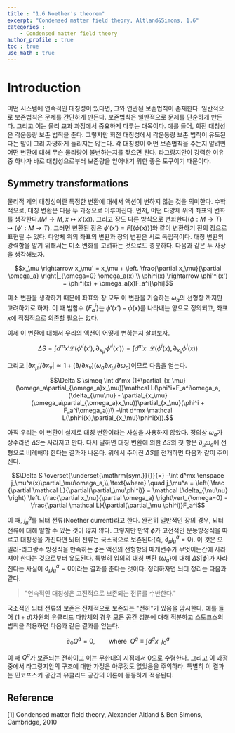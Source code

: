 ```yaml
---
title : "1.6 Noether's theorem"
excerpt: "Condensed matter field theory, Altland&Simons, 1.6"
categories :
    - Condensed matter field theory
author_profile : true
toc : true
use_math : true
---
```


# Introduction

어떤 시스템에 연속적인 대칭성이 있다면, 그와 연관된 보존법칙이 존재한다. 일반적으로 보존법칙은 문제를 간단하게 만든다. 보존법칙은 일반적으로 문제를 단순하게 만든다. 그리고 이는 물리 교과 과정에서 중요하게 다루는 대목이다. 예를 들어, 회전 대칭성은 각운동량 보존 법칙을 준다. 그렇지만 회전 대칭성에서 각운동량 보존 법칙이 유도된다는 말이 그리 자명하게 들리지는 않는다. 각 대칭성이 어떤 보존법칙을 주는지 알려면 어떤 변환에 대해 무슨 물리량이 불변하는지를 찾으면 된다. 라그랑지안이 강력한 이유 중 하나가 바로 대칭성으로부터 보존량을 얻어내기 위한 좋은 도구이기 때문이다.

## Symmetry transformations

물리적 계의 대칭성이란 특정한 변환에 대해서 액션이 변하지 않는 것을 의미한다. 수학적으로, 대칭 변환은 다음 두 과정으로 이루어진다. 먼저, 어떤 다양체 위의 좌표의 변화를 생각한다.($M \rightarrow M,x \mapsto x'(x)$). 그리고 장도 다른 방식으로 변화한다$(\phi : M \rightarrow T) \mapsto (\phi' : M \rightarrow T)$. 그러면 변환된 장은 $\phi'(x') = F[\{\phi(x)\}]$와 같이 변환하기 전의 장으로 표현될 수 있다. 다양체 위의 좌표의 변환과 장의 변환은 서로 독립적이다. 대칭 변환의 강력함을 알기 위해서는 미소 변화를 고려하는 것으로도 충분하다. 다음과 같은 두 사상을 생각해보자.

$$x_\mu \rightarrow x_\mu' = x_\mu + \left. \frac{\partial x_\mu}{\partial \omega_a} \right|_{\omega=0} \omega_a(x) \\
\phi^i(x) \rightarrow \phi'^i(x') = \phi^i(x) + \omega_a(x)F_a^i[\phi]$$

미소 변환을 생각하기 때문에 좌표와 장 모두 이 변환을 기술하는 $\omega_a$의 선형항 까지만 고려하기로 하자. 이 때 범함수 $\{F_a^i\}$는 $\phi'(x')-\phi(x)$를 나타내는 양으로 정의되고, 좌표 $x$에 직접적으로 의존할 필요는 없다.

이제 이 변환에 대해서 우리의 액션이 어떻게 변하는지 살펴보자.

$$\Delta S = \int d^mx' \mathcal L (\phi'^i(x'),\partial_{x_\mu'}\phi'^i(x')) = \int d^mx\enspace \mathcal L (\phi^i(x),\partial_{x_\mu}\phi^i(x))$$

그리고 $\left| \partial x_\mu'/\partial x_\nu \right| \simeq 1 + (\partial/\partial x_\nu)(\omega_a \partial x_\mu/\partial \omega_a)$이므로 다음을 얻는다.

$$\Delta S \simeq \int d^mx (1+\partial_{x_\mu}(\omega_a\partial_{\omega_a}x_\mu))\mathcal L(\phi^i+F_a^i\omega_a,(\delta_{\mu\nu} - \partial_{x_\mu}(\omega_a\partial_{\omega_a}x_\nu))\partial_{x_\nu}(\phi^i + F_a^i\omega_a))\\
-\int d^mx \mathcal L(\phi^i(x),\partial_{x_\mu}\phi^i(x)).$$

아직 우리는 이 변환이 실제로 대칭 변환이라는 사실을 사용하지 않았다. 정의상 $\omega_a$가 상수라면 $\Delta S$는 사라지고 만다. 다시 말하면 대칭 변환에 의한 $\Delta S$의 첫 항은 $\partial_\mu\omega_a$에 선형으로 비례해야 한다는 결과가 나온다. 위에서 주어진 $\Delta S$를 전개하면 다음과 같이 주어진다.

$$\Delta S \overset{\underset{\mathrm{sym.}}{}}{=} -\int d^mx \enspace j_\mu^a(x)\partial_\mu\omega_a,\\ \text{where} \quad
j_\mu^a = \left( \frac {\partial \mathcal L}{\partial(\partial_\mu\phi^i)} = \mathcal L\delta_{\mu\nu} \right) \left. \frac{\partial x_\nu}{\partial \omega_a} \right\vert_{\omega=0} - \frac{\partial \mathcal L}{\partial(\partial_\mu \phi^i)}F_a^i$$

이 때, $j_\mu^a$를 뇌터 전류(Noether current)라고 한다. 완전히 일반적인 장의 경우, 뇌터 전류에 대해 말할 수 있는 것이 많지 않다. 그렇지만 만약 $\phi$가 고전적인 운동방정식을 따르고 대칭성을 가진다면 뇌터 전류는 국소적으로 보존된다(즉, $\partial_\mu j_\mu^a = 0$). 이 것은 오일러-라그랑주 방정식을 만족하는 $\phi$는 액션의 선형항의 매개변수가 무엇이든간에 사라져야 한다는 것으로부터 유도된다. 특별히 임의의 대칭 변환 $\{\omega_a\}$에 대해 $\Delta S[\phi]$가 사라진다는 사실이 $\partial_\mu j_\mu^a = 0$이라는 결과를 준다는 것이다. 정리하자면 뇌터 정리는 다음과 같다.

> "연속적인 대칭성은 고전적으로 보존되는 전류를 수반한다."

국소적인 뇌터 전류의 보존은 전체적으로 보존되는 "전하"가 있음을 암시한다. 예를 들어 $(1+d)$차원의 유클리드 다양체의 경우 모든 공간 성분에 대해 적분하고 스토크스의 법칙을 적용하면 다음과 같은 결과를 얻는다.

$$\partial_0Q^a = 0, \qquad \text{where} \enspace Q^a \equiv \int d^dx\enspace j_0^a$$

이 때 $Q^a$가 보존되는 전하이고 이는 무한대의 지점에서 0으로 수렴한다. 그리고 이 과정 중에서 라그랑지안의 구조에 대한 가정은 아무것도 없었음을 주의하라. 특별히 이 결과는 민코프스키 공간과 유클리드 공간의 이론에 동등하게 적용된다.

## Reference

[1] Condensed matter field theory, Alexander Altland & Ben Simons, Cambridge, 2010